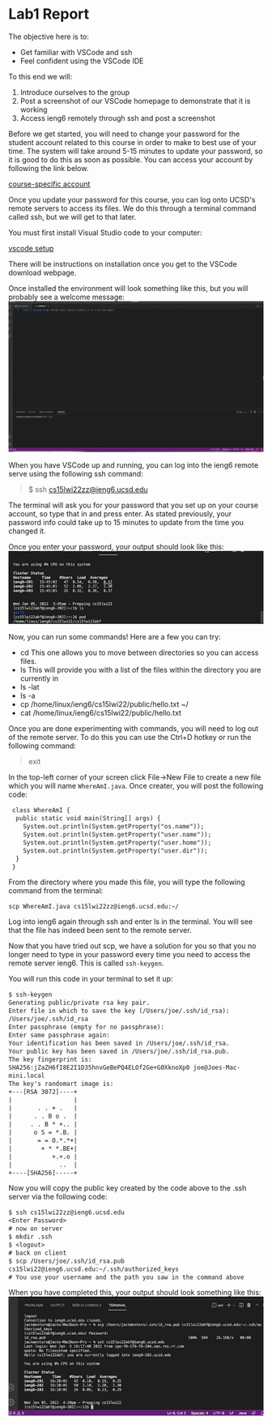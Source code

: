 
# Lab1 Report
The objective here is to:
* Get familiar with VSCode and ssh
* Feel confident using the VSCode IDE


To this end we will:
1. Introduce ourselves to the group
2. Post a screenshot of our VSCode homepage to demonstrate that it is working
3. Access ieng6 remotely through ssh and post a screenshot


Before we get started, you will need to change your password for the student account related to this course in order to make to best use of your time. The system will take around 5-15 minutes to update your password, so it is good to do this as soon as possible. You can access your account by following the link below.

[course-specific account](https://sdacs.ucsd.edu/~icc/index.php)

Once you update your password for this course, you can log onto UCSD's remote servers to access its files. We do this through a terminal command called ssh, but we will get to that later.

You must first install Visual Studio code to your computer:

[vscode setup](https://code.visualstudio.com/)

There will be instructions on installation once you get to the VSCode download webpage.
 
Once installed the environment will look something like this, but you will probably see a welcome message:
![VSCode Screenshot](Lab2Screenshot.png)

When you have VSCode up and running, you can log into the ieng6 remote serve using the following ssh command:

> $ ssh cs15lwi22zz@ieng6.ucsd.edu

The terminal will ask you for your password that you set up on your course account, so type that in and press enter. As stated previously, your password info could take up to 15 minutes to update from the time you changed it.

Once you enter your password, your output should look like this:
![ssh](sshScreenshot.png)

Now, you can run some commands! Here are a few you can try:

* cd  This one allows you to move between directories so you can access files.
* ls  This will provide you with a list of the files within the directory you are currently in
* ls -lat
* ls -a
* cp /home/linux/ieng6/cs15lwi22/public/hello.txt ~/
* cat /home/linux/ieng6/cs15lwi22/public/hello.txt

Once you are done experimenting with commands, you will need to log out of the remote server.
To do this you can use the Ctrl+D hotkey or run the following command:
> exit

In the top-left corner of your screen click File->New File to create a new file which you will name `WhereAmI.java`. Once creater, you will post the following code:
 
```
 class WhereAmI {
  public static void main(String[] args) {
    System.out.println(System.getProperty("os.name"));
    System.out.println(System.getProperty("user.name"));
    System.out.println(System.getProperty("user.home"));
    System.out.println(System.getProperty("user.dir"));
  }
 }
 ```
 From the directory where you made this file, you will type the following command from the terminal:
 ```
 scp WhereAmI.java cs15lwi22zz@ieng6.ucsd.edu:~/
 ```
 
 Log into ieng6 again through ssh and enter ls in the terminal. You will see that the file has indeed been sent to the remote server.

 Now that you have tried out scp, we have a solution for you so that you no longer need to type in your password every time you need to access the remote server ieng6. This is called `ssh-keygen`.
 
 You will run this code in your terminal to set it up:
 
```
$ ssh-keygen
Generating public/private rsa key pair.
Enter file in which to save the key (/Users/joe/.ssh/id_rsa): /Users/joe/.ssh/id_rsa
Enter passphrase (empty for no passphrase): 
Enter same passphrase again: 
Your identification has been saved in /Users/joe/.ssh/id_rsa.
Your public key has been saved in /Users/joe/.ssh/id_rsa.pub.
The key fingerprint is:
SHA256:jZaZH6fI8E2I1D35hnvGeBePQ4ELOf2Ge+G0XknoXp0 joe@Joes-Mac-mini.local
The key's randomart image is:
+---[RSA 3072]----+
|                 |
|       . . + .   |
|      . . B o .  |
|     . . B * +.. |
|      o S = *.B. |
|       = = O.*.*+|
|        + * *.BE+|
|           +.+.o |
|             ..  |
+----[SHA256]-----+
```

Now you will copy the public key created by the code above to the .ssh server via the following code:
```
$ ssh cs15lwi22zz@ieng6.ucsd.edu
<Enter Password>
# now on server
$ mkdir .ssh
$ <logout>
# back on client
$ scp /Users/joe/.ssh/id_rsa.pub cs15lwi22@ieng6.ucsd.edu:~/.ssh/authorized_keys
# You use your username and the path you saw in the command above
```

When you have completed this, your output should look something like this:
![sshKeygen](sshKeyScreenshot.png)

